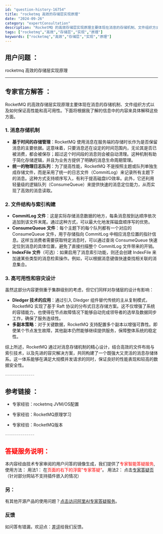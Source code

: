 ```yaml
---
id: "question-history-16754"
title: "rocketmq 高效的存储层实现原理"
date: "2024-09-26"
category: "expertConsultation"
description: "RocketMQ 的高效存储层实现原理主要体现在消息的存储机制、文件组织方式以及如何保证高性能和高可用性。下面将根据我了解的信息中的内容来具体解释这些方面。### 1. 消息存储机制- **基于时间的存储管理**：RocketMQ 使用消息在服务端的存储时长作为是否保留消息的主要依据。这意味着，只要"
tags: ["rocketmq","高效","存储层","实现","原理"]
keywords: ["rocketmq","高效","存储层","实现","原理"]
---
```


## 用户问题 ： 
 rocketmq 高效的存储层实现原理  

---------------
## 专家官方解答 ：

RocketMQ 的高效存储层实现原理主要体现在消息的存储机制、文件组织方式以及如何保证高性能和高可用性。下面将根据我了解的信息中的内容来具体解释这些方面。

### 1. 消息存储机制

- **基于时间的存储管理**：RocketMQ 使用消息在服务端的存储时长作为是否保留消息的主要依据。这意味着，只要消息还在设定的时间范围内，无论其是否已被消费，都会被保存；超过这个时间段的消息则会被自动清理。这种机制有助于简化存储逻辑，并且为业务方提供了明确的消息生命周期管理。
- **统一的物理日志队列**：为了提高性能，RocketMQ 不是按照主题或队列单独生成存储文件，而是采用了统一的日志文件（CommitLog）来记录所有主题下的消息。这种方式支持顺序写入，有利于提高磁盘I/O效率。此外，它还利用轻量级的逻辑队列（ConsumeQueue）来提供快速的消息定位能力，从而实现了高效的消息读取。

### 2. 文件结构与索引构建

- **CommitLog 文件**：这是实际存储消息数据的地方，每条消息按到达顺序依次追加到该文件末尾。通过这种方式，可以最大化地发挥磁盘顺序写的优势。
- **ConsumeQueue 文件**：每个主题下的每个队列都有一个对应的 ConsumeQueue 文件，用于存储指向 CommitLog 中相应消息位置的指针信息。这样当消费者需要获取特定消息时，可以通过查询 ConsumeQueue 快速定位到消息的具体位置，避免了直接扫描整个 CommitLog 文件带来的开销。
- **IndexFile 文件**（可选）：如果启用了消息索引功能，则还会创建 IndexFile 来加速某些类型的消息检索操作。例如，可以根据消息键值快速查找相关联的消息集合。

### 3. 高可用性和容灾设计

虽然这部分内容更侧重于集群级别的考虑，但它们同样对存储层的设计有影响：

- **Dledger 技术的应用**：通过引入 Dledger 组件替代传统的主从复制模式，RocketMQ 实现了基于 Raft 协议的分布式日志存储方案。这不仅增强了系统的容错能力，也使得在节点故障情况下能够自动完成领导者的选举及数据同步工作，确保了服务连续性。
- **多副本策略**：对于关键数据，RocketMQ 支持配置多个副本以增强可靠性。即使某个节点发生故障，其他副本仍然能够继续提供服务，保障整体系统的稳定性。

综上所述，RocketMQ 通过对消息存储机制的精心设计，结合高效的文件布局与索引技术，以及先进的容灾解决方案，共同构建了一个既强大又灵活的消息存储体系。这一体系能够在满足大规模并发请求的同时，保证良好的性能表现和较高的数据安全性。


<font color="#949494">---------------</font> 


## 参考链接 ：

* 专家经验：rocketmq JVM/OS配置 
 
 * 专家经验：RocketMQ原理学习 
 
 * 专家经验：RocketMQ版本 


 <font color="#949494">---------------</font> 
 


## <font color="#FF0000">答疑服务说明：</font> 

本内容经由技术专家审阅的用户问答的镜像生成，我们提供了<font color="#FF0000">专家智能答疑服务</font>,使用方法：
用法1： 在<font color="#FF0000">页面的右下的浮窗”专家答疑“</font>。
用法2： 点击[专家答疑页](https://answer.opensource.alibaba.com/docs/intro)（针对部分网站不支持插件嵌入的情况）
### 另：


有其他开源产品的使用问题？[点击访问阿里AI专家答疑服务](https://answer.opensource.alibaba.com/docs/intro)。
### 反馈
如问答有错漏，欢迎点：[差评](https://ai.nacos.io/user/feedbackByEnhancerGradePOJOID?enhancerGradePOJOId=17294)给我们反馈。

